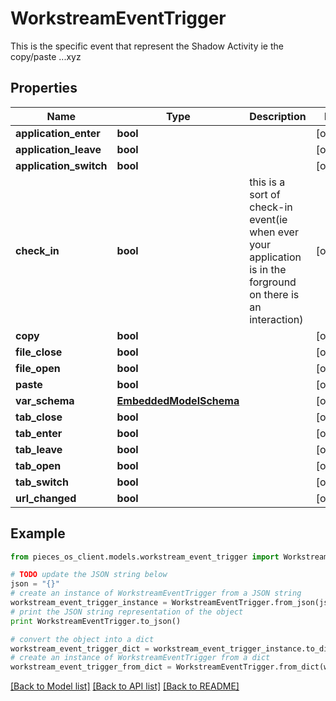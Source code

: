 # WorkstreamEventTrigger

This is the specific event that represent the Shadow Activity ie the copy/paste ...xyz

## Properties
Name | Type | Description | Notes
------------ | ------------- | ------------- | -------------
**application_enter** | **bool** |  | [optional] 
**application_leave** | **bool** |  | [optional] 
**application_switch** | **bool** |  | [optional] 
**check_in** | **bool** | this is a sort of check-in event(ie when ever your application is in the forground on there is an interaction) | [optional] 
**copy** | **bool** |  | [optional] 
**file_close** | **bool** |  | [optional] 
**file_open** | **bool** |  | [optional] 
**paste** | **bool** |  | [optional] 
**var_schema** | [**EmbeddedModelSchema**](EmbeddedModelSchema.md) |  | [optional] 
**tab_close** | **bool** |  | [optional] 
**tab_enter** | **bool** |  | [optional] 
**tab_leave** | **bool** |  | [optional] 
**tab_open** | **bool** |  | [optional] 
**tab_switch** | **bool** |  | [optional] 
**url_changed** | **bool** |  | [optional] 

## Example

```python
from pieces_os_client.models.workstream_event_trigger import WorkstreamEventTrigger

# TODO update the JSON string below
json = "{}"
# create an instance of WorkstreamEventTrigger from a JSON string
workstream_event_trigger_instance = WorkstreamEventTrigger.from_json(json)
# print the JSON string representation of the object
print WorkstreamEventTrigger.to_json()

# convert the object into a dict
workstream_event_trigger_dict = workstream_event_trigger_instance.to_dict()
# create an instance of WorkstreamEventTrigger from a dict
workstream_event_trigger_from_dict = WorkstreamEventTrigger.from_dict(workstream_event_trigger_dict)
```
[[Back to Model list]](../README.md#documentation-for-models) [[Back to API list]](../README.md#documentation-for-api-endpoints) [[Back to README]](../README.md)


